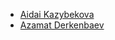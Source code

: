 - [Aidai Kazybekova](https://github.com/aidai2)
- [Azamat Derkenbaev](https://github.com/derkenbaev)

